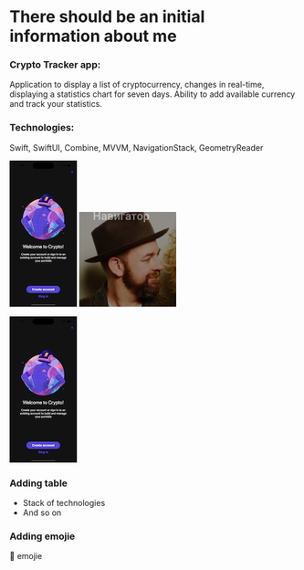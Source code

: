  # There should be an initial information about me
### Crypto Tracker app: 
Application to display a list of cryptocurrency, changes in real-time, displaying a statistics chart for seven days. Ability to add available currency and track your statistics.

### Technologies:
Swift, SwiftUI, Combine, MVVM, NavigationStack, GeometryReader 

![Here is the first image from my github Assets file](https://github.com/aviator67x/Andrii_Kasilov_iOS_Developer/blob/master/crypto1.png)
![Here is the first image from my github Assets file](https://github.com/aviator67x/Andrii_Kasilov_iOS_Developer/blob/master/dude.png)

![Here is the second one](https://github.com/aviator67x/Andrii_Kasilov_iOS_Developer/blob/master/crypto1.png)
### Adding table
+ Stack of technologies
+ And so on
### Adding emojie
:nauseated_face: emojie

